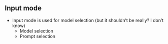 ## Input mode

- Input mode is used for model selection (but it shouldn’t be really? I don’t know)
  - Model selection
  - Prompt selection
